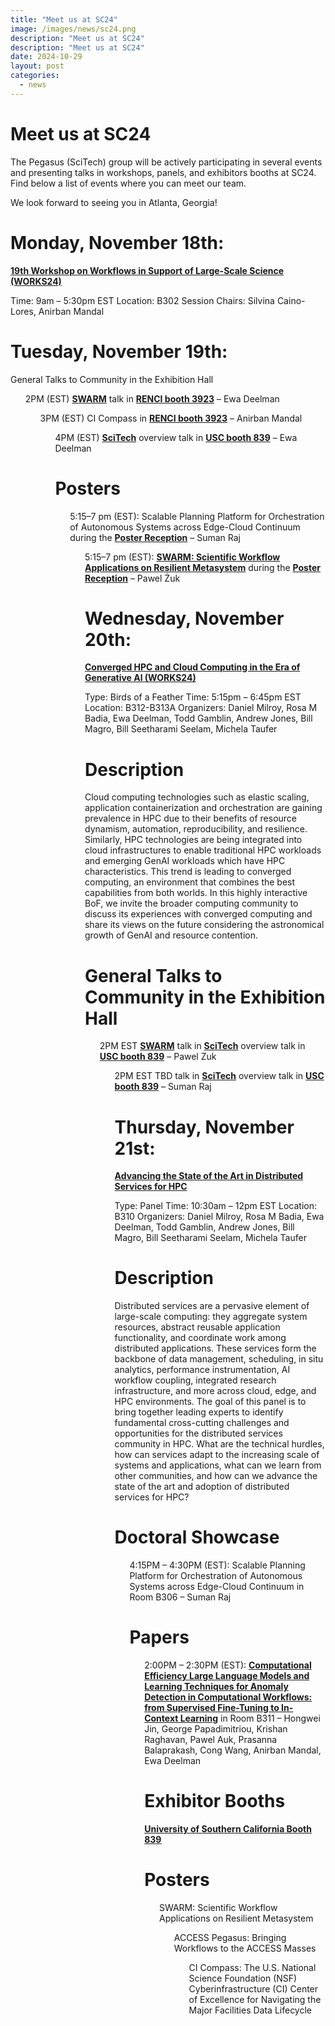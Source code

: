 ```yaml
---
title: "Meet us at SC24"
image: /images/news/sc24.png
description: "Meet us at SC24"
description: "Meet us at SC24"
date: 2024-10-29
layout: post
categories:
  - news
---
```


# Meet us at SC24

The Pegasus (SciTech) group will be actively participating in several events and 
presenting talks in workshops, panels, and exhibitors booths at SC24. Find below 
a list of events where you can meet our team.

We look forward to seeing you in Atlanta, Georgia!

# Monday, November 18th:
<b><a href="https://sc24.conference-program.com/session/?sess=sess756">19th Workshop on Workflows in Support of Large-Scale Science (WORKS24)</a></b>

Time: 9am – 5:30pm EST
Location: B302
Session Chairs: Silvina Caino-Lores, Anirban Mandal

# Tuesday, November 19th:
General Talks to Community in the Exhibition Hall

<ul>2PM (EST) <b><a href="https://swarm-workflows.org">SWARM</a></b> talk in <b><a href="https://hallerickson.ungerboeck.com/prod/app85.cshtml?aat=peuh5vlO6ZHi%2b47qjYZa18Xc2wJidCmeJEqz3QTdp0w%3d">RENCI booth 3923</a></b> – Ewa Deelman

<ul>3PM (EST) CI Compass in <b><a href="https://hallerickson.ungerboeck.com/prod/app85.cshtml?aat=peuh5vlO6ZHi%2b47qjYZa18Xc2wJidCmeJEqz3QTdp0w%3d">RENCI booth 3923</a></b> – Anirban Mandal

<ul>4PM (EST) <b><a href="https://swarm-workflows.org">SciTech</a></b> overview talk in <b><a href="https://hallerickson.ungerboeck.com/prod/app85.cshtml?aat=peuh5vlO6ZHi%2b47qjYZa18Xc2wJidCmeJEqz3QTdp0w%3d">USC booth 839</a></b> – Ewa Deelman

# Posters

<ul>5:15–7 pm (EST): Scalable Planning Platform for Orchestration of Autonomous Systems 
across Edge-Cloud Continuum during the <b><a href="https://sc24.supercomputing.org/program/posters/">Poster Reception</a></b> – Suman Raj

<ul>5:15–7 pm (EST): <b><a href="https://sc24.conference-program.com/presentation/?id=post169&sess=sess487">SWARM: Scientific Workflow Applications on 
Resilient Metasystem</a></b> during the <b><a href="https://sc24.supercomputing.org/program/posters/">Poster Reception</a></b> – Pawel Żuk

# Wednesday, November 20th:
<b><a href="https://sc24.conference-program.com/presentation/?id=bof236&sess=sess586">Converged HPC and Cloud Computing in the Era of Generative Al (WORKS24)</a></b>


Type: Birds of a Feather
Time: 5:15pm – 6:45pm EST
Location: B312-B313A
Organizers: Daniel Milroy, Rosa M Badia, Ewa Deelman, Todd Gamblin, 
Andrew Jones, Bill Magro, Bill Seetharami Seelam, Michela Taufer

# Description

Cloud computing technologies such as elastic scaling, application 
containerization and orchestration are gaining prevalence in HPC due 
to their benefits of resource dynamism, automation, reproducibility, 
and resilience. Similarly, HPC technologies are being integrated into 
cloud infrastructures to enable traditional HPC workloads and emerging 
GenAI workloads which have HPC characteristics. This trend is leading to 
converged computing, an environment that combines the best capabilities 
from both worlds. In this highly interactive BoF, we invite the broader 
computing community to discuss its experiences with converged computing 
and share its views on the future considering the astronomical growth of 
GenAI and resource contention.

# General Talks to Community in the Exhibition Hall

<ul>2PM EST <b><a href="https://swarm-workflows.org">SWARM</a></b> talk in <b><a href="https://swarm-workflows.org">SciTech</a></b> overview talk in <b><a href="https://hallerickson.ungerboeck.com/prod/app85.cshtml?aat=peuh5vlO6ZHi%2b47qjYZa18Xc2wJidCmeJEqz3QTdp0w%3d">USC booth 839</a></b> – Pawel Zuk

<ul>2PM EST TBD talk in <b><a href="https://swarm-workflows.org">SciTech</a></b> overview talk in <b><a href="https://hallerickson.ungerboeck.com/prod/app85.cshtml?aat=peuh5vlO6ZHi%2b47qjYZa18Xc2wJidCmeJEqz3QTdp0w%3d">USC booth 839</a></b> – Suman Raj

# Thursday, November 21st:
<b><a href="https://sc24.conference-program.com/presentation/?id=pan135&sess=sess453">Advancing the State of the Art in Distributed Services for HPC</a></b>


Type: Panel
Time: 10:30am – 12pm EST
Location: B310
Organizers: Daniel Milroy, Rosa M Badia, Ewa Deelman, Todd Gamblin, 
Andrew Jones, Bill Magro, Bill Seetharami Seelam, Michela Taufer

# Description

Distributed services are a pervasive element of large-scale computing: 
they aggregate system resources, abstract reusable application functionality, 
and coordinate work among distributed applications. These services form the 
backbone of data management, scheduling, in situ analytics, performance instrumentation, 
AI workflow coupling, integrated research infrastructure, and more across cloud, edge, 
and HPC environments. The goal of this panel is to bring together leading experts to 
identify fundamental cross-cutting challenges and opportunities for the distributed 
services community in HPC. What are the technical hurdles, how can services adapt to 
the increasing scale of systems and applications, what can we learn from other communities,
and how can we advance the state of the art and adoption of distributed services for HPC?

# Doctoral Showcase

<ul>4:15PM – 4:30PM (EST): Scalable Planning Platform for Orchestration of Autonomous 
Systems across Edge-Cloud Continuum in Room B306 – Suman Raj

# Papers

<ul>2:00PM – 2:30PM (EST): <b><a href="https://sc24.conference-program.com/presentation/?id=pap575&sess=sess381">Computational Efficiency Large Language Models 
and Learning Techniques for Anomaly Detection in Computational Workflows: 
from Supervised Fine-Tuning to In-Context Learning</a></b> in Room B311 – Hongwei Jin, 
George Papadimitriou, Krishan Raghavan, Pawel Auk, Prasanna Balaprakash, 
Cong Wang, Anirban Mandal, Ewa Deelman

# Exhibitor Booths
<b><a href="https://hallerickson.ungerboeck.com/prod/app85.cshtml?aat=peuh5vlO6ZHi%2b47qjYZa18Xc2wJidCmeJEqz3QTdp0w%3d">University of Southern California Booth 839</a></b>

# Posters

<ul>SWARM: Scientific Workflow Applications on Resilient Metasystem
<ul>ACCESS Pegasus: Bringing Workflows to the ACCESS Masses
<ul>CI Compass: The U.S. National Science Foundation (NSF) Cyberinfrastructure (CI) Center of Excellence for Navigating the Major Facilities Data Lifecycle
